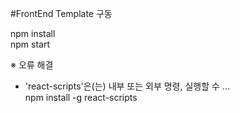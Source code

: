 #FrontEnd Template 구동<br>

npm install<br>
npm start<br>

※ 오류 해결<br>
- 'react-scripts'은(는) 내부 또는 외부 명령, 실행할 수 ... <br>
npm install -g react-scripts <br>

